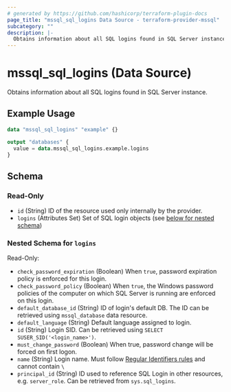 ```yaml
---
# generated by https://github.com/hashicorp/terraform-plugin-docs
page_title: "mssql_sql_logins Data Source - terraform-provider-mssql"
subcategory: ""
description: |-
  Obtains information about all SQL logins found in SQL Server instance.
---
```


# mssql_sql_logins (Data Source)

Obtains information about all SQL logins found in SQL Server instance.

## Example Usage

```terraform
data "mssql_sql_logins" "example" {}

output "databases" {
  value = data.mssql_sql_logins.example.logins
}
```

<!-- schema generated by tfplugindocs -->
## Schema

### Read-Only

- `id` (String) ID of the resource used only internally by the provider.
- `logins` (Attributes Set) Set of SQL login objects (see [below for nested schema](#nestedatt--logins))

<a id="nestedatt--logins"></a>
### Nested Schema for `logins`

Read-Only:

- `check_password_expiration` (Boolean) When `true`, password expiration policy is enforced for this login.
- `check_password_policy` (Boolean) When `true`, the Windows password policies of the computer on which SQL Server is running are enforced on this login.
- `default_database_id` (String) ID of login's default DB. The ID can be retrieved using `mssql_database` data resource.
- `default_language` (String) Default language assigned to login.
- `id` (String) Login SID. Can be retrieved using `SELECT SUSER_SID('<login_name>')`.
- `must_change_password` (Boolean) When true, password change will be forced on first logon.
- `name` (String) Login name. Must follow [Regular Identifiers rules](https://docs.microsoft.com/en-us/sql/relational-databases/databases/database-identifiers#rules-for-regular-identifiers) and cannot contain `\ `
- `principal_id` (String) ID used to reference SQL Login in other resources, e.g. `server_role`. Can be retrieved from `sys.sql_logins`.


